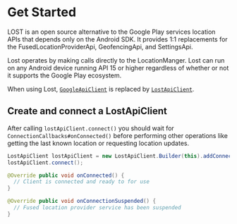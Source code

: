 # Get Started

LOST is an open source alternative to the Google Play services location APIs that depends only on the Android SDK. It provides 1:1 replacements for the FusedLocationProviderApi, GeofencingApi, and SettingsApi.

Lost operates by making calls directly to the LocationManger. Lost can run on any Android device running API 15 or higher regardless of whether or not it supports the Google Play ecosystem.

When using Lost, [`GoogleApiClient`](https://developer.android.com/reference/com/google/android/gms/common/api/GoogleApiClient.html) is replaced by [`LostApiClient`](https://github.com/mapzen/lost/blob/master/lost/src/main/java/com/mapzen/android/lost/api/LostApiClient.java).

## Create and connect a LostApiClient

After calling `lostApiClient.connect()` you should wait for `ConnectionCallbacks#onConnected()` before performing other operations like getting the last known location or requesting location updates.

```java
LostApiClient lostApiClient = new LostApiClient.Builder(this).addConnectionCallbacks(this).build();
lostApiClient.connect();

@Override public void onConnected() {
  // Client is connected and ready to for use
}

@Override public void onConnectionSuspended() {
  // Fused location provider service has been suspended
}
```
